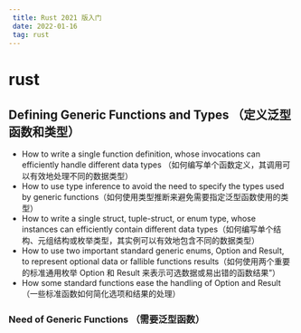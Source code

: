 ```yaml
---
 title: Rust 2021 版入门
 date: 2022-01-16
 tag: rust
---
```

# rust

## Defining Generic Functions and Types （定义泛型函数和类型）

*  How to write a single function definition, whose invocations can efficiently handle different data types （如何编写单个函数定义，其调用可以有效地处理不同的数据类型）
* How to use type inference to avoid the need to specify the types used by generic functions（如何使用类型推断来避免需要指定泛型函数使用的类型）
* How to write a single struct, tuple-struct, or enum type, whose instances can efficiently contain different data types（如何编写单个结构、元组结构或枚举类型，其实例可以有效地包含不同的数据类型）
* How to use two important standard generic enums, Option and Result, to represent optional data or fallible functions results（如何使用两个重要的标准通用枚举 Option 和 Result 来表示可选数据或易出错的函数结果”）
* How some standard functions ease the handling of Option and Result（一些标准函数如何简化选项和结果的处理）

### Need of Generic Functions  （需要泛型函数）


